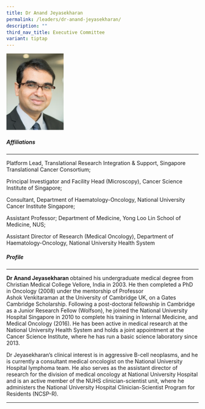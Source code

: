```yaml
---
title: Dr Anand Jeyasekharan
permalink: /leaders/dr-anand-jeyasekharan/
description: ""
third_nav_title: Executive Committee
variant: tiptap
---
```

<div class="isomer-image-wrapper"><img style="width:150px" height="auto" width="100%" src="/images/Leaders/anand-jeyasekharan.png"></div><h5>Affiliations</h5><hr><p>Platform Lead, Translational Research Integration &amp; Support, Singapore Translational Cancer Consortium;&nbsp;</p><p>Principal Investigator and Facility Head (Microscopy), Cancer Science Institute of Singapore;&nbsp;</p><p>Consultant, Department of Haematology-Oncology, National University Cancer Institute Singapore;&nbsp;</p><p>Assistant Professor; Department of Medicine, Yong Loo Lin School of Medicine, NUS;&nbsp;</p><p>Assistant Director of Research (Medical Oncology), Department of Haematology-Oncology, National University Health System&nbsp;</p><h5>Profile</h5><hr><p><strong>Dr Anand Jeyasekharan&nbsp;</strong>obtained his undergraduate medical degree from Christian Medical College Vellore, India in 2003. He then completed a PhD in Oncology (2008) under the mentorship of Professor Ashok&nbsp;Venkitaraman&nbsp;at the University of Cambridge UK, on a Gates Cambridge Scholarship. Following a post-doctoral fellowship in Cambridge as a Junior Research Fellow (Wolfson), he joined the National University Hospital Singapore in 2010 to complete his training in Internal Medicine, and Medical Oncology (2016). He has been active in medical research at the National University Health&nbsp;System and&nbsp;holds a joint appointment at the Cancer Science Institute, where he has run a basic science laboratory since 2013.&nbsp;</p><p>Dr&nbsp;Jeyasekharan’s&nbsp;clinical interest is in aggressive B-cell neoplasms, and he is currently a consultant medical oncologist on the National University Hospital lymphoma team. He also serves as the assistant director of research for the division of medical oncology at National University&nbsp;Hospital and&nbsp;is an active member of the NUHS clinician-scientist unit, where he administers the National University Hospital Clinician-Scientist Program for Residents (NCSP-R).&nbsp;</p><hr><p></p>